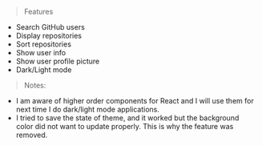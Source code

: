 >Features
* Search GitHub users
* Display repositories
* Sort repositories
* Show user info
* Show user profile picture
* Dark/Light mode

> Notes:
* I am aware of higher order components for React and I will use them for next time I do dark/light mode applications.
* I tried to save the state of theme, and it worked but the background color did not want to update properly. This is why the feature was removed.